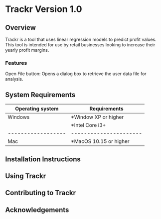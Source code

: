 # Trackr Version 1.0

## Overview
Trackr is a tool that uses linear regression models to predict profit values. This tool is intended for use by retail businesses looking to increase their yearly profit margins. 

### Features
Open File button: Opens a dialog box to retrieve the user data file for analysis.

## System Requirements
| Operating system | Requirements          |
| ---------------- | ----------------------|         
| Windows          | *Window XP or higher  |
|                  | *Intel Core i3+       |
|------------------|---------------------- |
| Mac              | *MacOS 10.15 or higher|

## Installation Instructions

## Using Trackr

## Contributing to Trackr

## Acknowledgements 
